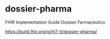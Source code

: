 # dossier-pharma
FHIR Implementation Guide Dossier Farmaceutico

https://build.fhir.org/ig/hl7-it/dossier-pharma/



